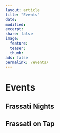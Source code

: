 ```yaml
---
layout: article
title: "Events"
date: 
modified:
excerpt:
share: false
image:
  feature:
  teaser:
  thumb:
ads: false
permalink: /events/
---
```


# Events

## Frassati Nights

## Frassati on Tap
